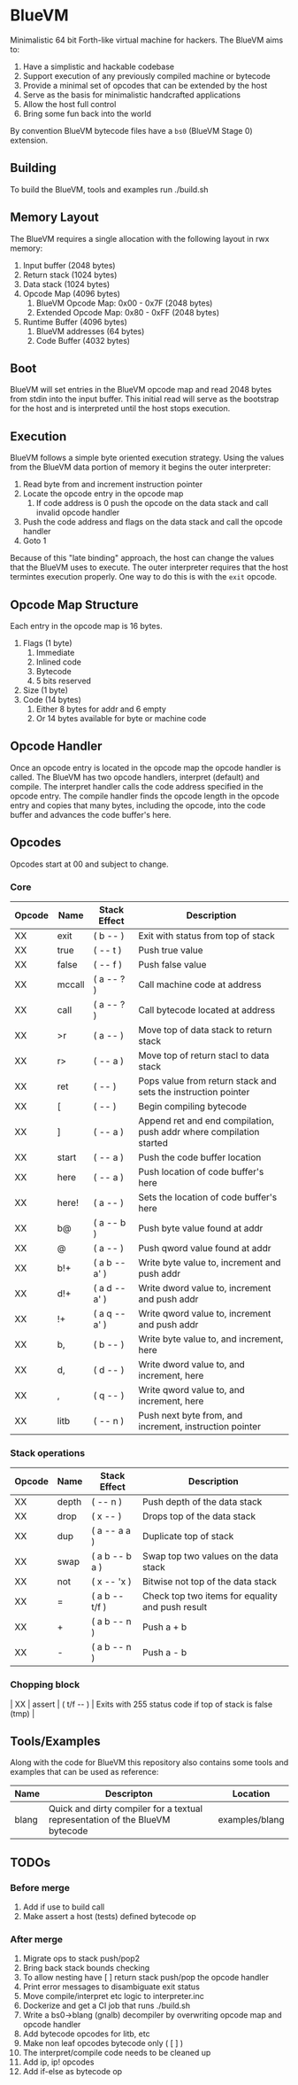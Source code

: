 # BlueVM

Minimalistic 64 bit Forth-like virtual machine for hackers. The BlueVM aims to:

1. Have a simplistic and hackable codebase
1. Support execution of any previously compiled machine or bytecode
1. Provide a minimal set of opcodes that can be extended by the host
1. Serve as the basis for minimalistic handcrafted applications
1. Allow the host full control
1. Bring some fun back into the world

By convention BlueVM bytecode files have a `bs0` (BlueVM Stage 0) extension.

## Building

To build the BlueVM, tools and examples run ./build.sh

## Memory Layout

The BlueVM requires a single allocation with the following layout in rwx memory:

1. Input buffer (2048 bytes)
1. Return stack (1024 bytes)
1. Data stack (1024 bytes)
1. Opcode Map (4096 bytes)
   1. BlueVM Opcode Map: 0x00 - 0x7F (2048 bytes)
   1. Extended Opcode Map: 0x80 - 0xFF (2048 bytes)
1. Runtime Buffer (4096 bytes)
   1. BlueVM addresses (64 bytes)
   1. Code Buffer (4032 bytes)

## Boot

BlueVM will set entries in the BlueVM opcode map and read 2048 bytes from stdin into the input buffer. This
initial read will serve as the bootstrap for the host and is interpreted until the host stops execution.

## Execution

BlueVM follows a simple byte oriented execution strategy. Using the values from the BlueVM data portion of memory
it begins the outer interpreter:

1. Read byte from and increment instruction pointer
1. Locate the opcode entry in the opcode map
   1. If code address is 0 push the opcode on the data stack and call invalid opcode handler
1. Push the code address and flags on the data stack and call the opcode handler
1. Goto 1

Because of this "late binding" approach, the host can change the values that the BlueVM uses to execute. The outer
interpreter requires that the host termintes execution properly. One way to do this is with the `exit` opcode.

## Opcode Map Structure

Each entry in the opcode map is 16 bytes.

1. Flags (1 byte)
   1. Immediate
   1. Inlined code
   1. Bytecode
   1. 5 bits reserved
1. Size (1 byte)
1. Code (14 bytes)
   1. Either 8 bytes for addr and 6 empty
   1. Or 14 bytes available for byte or machine code

## Opcode Handler

Once an opcode entry is located in the opcode map the opcode handler is called. The BlueVM has two opcode handlers,
interpret (default) and compile. The interpret handler calls the code address specified in the opcode entry. The
compile handler finds the opcode length in the opcode entry and copies that many bytes, including the opcode, into
the code buffer and advances the code buffer's here.

## Opcodes

Opcodes start at 00 and subject to change.

### Core

| Opcode | Name | Stack Effect | Description |
|----|----|----|----|
| XX | exit | ( b -- ) | Exit with status from top of stack |
| XX | true | ( -- t ) | Push true value |
| XX | false | ( -- f ) | Push false value |
| XX | mccall | ( a -- ? ) | Call machine code at address |
| XX | call | ( a -- ? ) | Call bytecode located at address |
| XX | >r | ( a -- ) | Move top of data stack to return stack |
| XX | r> | ( -- a ) | Move top of return stacl to data stack |
| XX | ret | ( -- ) | Pops value from return stack and sets the instruction pointer |
| XX | [ | ( -- ) | Begin compiling bytecode |
| XX | ] | ( -- a ) | Append ret and end compilation, push addr where compilation started |
| XX | start | ( -- a ) | Push the code buffer location |
| XX | here | ( -- a ) | Push location of code buffer's here |
| XX | here! | ( a -- ) | Sets the location of code buffer's here |
| XX | b@ | ( a -- b ) | Push byte value found at addr |
| XX | @ | ( a -- ) | Push qword value found at addr |
| XX | b!+ | ( a b -- a' ) | Write byte value to, increment and push addr |
| XX | d!+ | ( a d -- a' ) | Write dword value to, increment and push addr |
| XX | !+ | ( a q -- a' ) | Write qword value to, increment and push addr |
| XX | b, | ( b -- ) | Write byte value to, and increment, here |
| XX | d, | ( d -- ) | Write dword value to, and increment, here |
| XX | , | ( q -- ) | Write qword value to, and increment, here |
| XX | litb | ( -- n ) | Push next byte from, and increment, instruction pointer |

### Stack operations

| Opcode | Name | Stack Effect | Description |
|----|----|----|----|
| XX | depth | ( -- n ) | Push depth of the data stack |
| XX | drop | ( x -- ) | Drops top of the data stack |
| XX | dup | ( a -- a a ) | Duplicate top of stack |
| XX | swap | ( a b -- b a ) | Swap top two values on the data stack |
| XX | not | ( x -- 'x ) | Bitwise not top of the data stack |
| XX | = | ( a b -- t/f ) | Check top two items for equality and push result |
| XX | + | ( a b -- n ) | Push a + b |
| XX | - | ( a b -- n ) | Push a - b |

### Chopping block

| XX | assert | ( t/f -- ) | Exits with 255 status code if top of stack is false (tmp) |

## Tools/Examples

Along with the code for BlueVM this repository also contains some tools and examples that can be used as reference:

| Name | Descripton | Location |
|----|----|----|
| blang | Quick and dirty compiler for a textual representation of the BlueVM bytecode | examples/blang |

## TODOs

### Before merge

1. Add if use to build call
1. Make assert a host (tests) defined bytecode op

### After merge

1. Migrate ops to stack push/pop2
1. Bring back stack bounds checking
1. To allow nesting have [ ] return stack push/pop the opcode handler
1. Print error messages to disambiguate exit status
1. Move compile/interpret etc logic to interpreter.inc
1. Dockerize and get a CI job that runs ./build.sh
1. Write a bs0->blang (gnalb) decompiler by overwriting opcode map and opcode handler
1. Add bytecode opcodes for litb, etc
1. Make non leaf opcodes bytecode only ( [ ] )
1. The interpret/compile code needs to be cleaned up
1. Add ip, ip! opcodes
1. Add if-else as bytecode op
